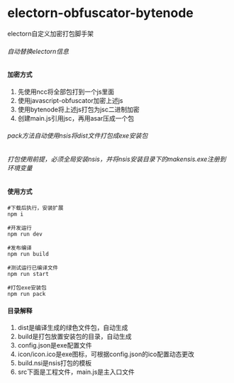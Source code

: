 # electorn-obfuscator-bytenode
electorn自定义加密打包脚手架


###### 自动替换electorn信息
#### 加密方式

1. 先使用ncc将全部包打到一个js里面
2. 使用javascript-obfuscator加密上述js
3. 使用bytenode将上述js打包为jsc二进制加密
4. 创建main.js引用jsc，再用asar压成一个包

###### pack方法自动使用nsis将dist文件打包成exe安装包

###### 打包使用前提，必须全局安装nsis，并将nsis安装目录下的makensis.exe注册到环境变量

#### 使用方式

```
#下载后执行，安装扩展
npm i

#开发运行
npm run dev

#发布编译
npm run build

#测试运行已编译文件
npm run start

#打包exe安装包
npm run pack
```

#### 目录解释
1. dist是编译生成的绿色文件包，自动生成
2. build是打包放置安装包的目录，自动生成
3. config.json是exe配置文件
4. icon/icon.ico是exe图标，可根据config.json的ico配置动态更改
5. build.nsi是nsis打包的模板
6. src下面是工程文件，main.js是主入口文件